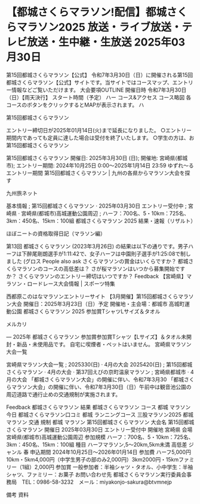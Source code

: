 # 【都城さくらマラソン!配信】都城さくらマラソン2025 放送・ライブ放送・テレビ放送・生中継・生放送 2025年03月30日

第15回都城さくらマラソン【公式】
令和7年3月30日（日）に開催される第15回都城さくらマラソン【公式】サイトです。当サイトではコースマップ、エントリー情報などご覧いただけます。
大会要項OUTLINE
開催日時 令和7年3月30日（日）【雨天決行】 スタート時間（予定） ハー 
コース&アクセス
コース略図 各コースのボタンをクリックするとMAPが表示されます。 ハ 

第15回都城さくらマラソン


エントリー締切日が2025年01月14日(火)まで延長になりました。 ○エントリー期間内であっても定員に達した場合は受付を終了いたします。 ○学生の方は、お 
第15回都城さくらマラソン


第15回都城さくらマラソン 開催日: 2025年3月30日 (日); 開催地: 宮崎県(都城市); エントリー期間: 2024年10月25日 0:00～2025年1月14日 23:59 ゆずれ～るエントリー期間 
第15回都城さくらマラソン | 九州の各県からマラソン大会を探す

九州旅ネット


基本情報 ; 第15回都城さくらマラソン · 2025年03月30日 エントリー受付中 ; 宮崎県 · 宮崎県(都城市)高城運動公園周辺 ; ハーフ：700名、5・10km：725名、3km：450名、15km：100組 
都城さくらマラソン 2025 結果・速報（リザルト）

ほぼニートの資格取得日記（マラソン編）


第13回 都城さくらマラソン (2023年3月26日) の結果は以下の通りです。男子ハーフは下醉尾剛朗選手が1:11:42で、女子ハーフは中園則子選手が1:25:08で制しました (グロス 
People also ask
さくらマラソンの賞金はいくらですか？
都城さくらマラソンのコースの高低差は？
さが桜マラソンはいつから募集開始ですか？
さくらマラソンのエントリー締切はいつですか？
Feedback
【宮崎県】マラソン・ロードレース大会情報 | スポーツ特集


西都原このはなマラソンエントリーサイト 【3月開催】第15回都城さくらマラソン大会 開催日：2025年3月23日（日）予定 開催地・主会場：都城市 高城町運動公園 
都城さくらマラソン 2025 参加賞TシャツLサイズ＆タオル

メルカリ


— 2025年 都城さくらマラソン 参加賞参加賞Tシャツ【Lサイズ】＆タオル未開封・新品・未使用品です。 自宅に喫煙者・ペットはいません。
宮崎県マラソン大会一覧


宮崎県マラソン大会一覧 ; 2025330(日) · 4月の大会 2025420(日) ; 第15回都城さくらマラソン · 4月の大会 · 第37回えびの京町温泉マラソン ; 宮崎県都城市 · 4月の大会
「都城さくらマラソン大会」の開催に伴い、令和7年3月30 
「都城さくらマラソン大会」の開催に伴い、令和7年3月30日（日）午前中は観音池公園の周辺道路で通行止めの交通規制が実施されます。

Feedback
都城さくらマラソン 結果
都城さくらマラソン コース
都城 マラソン 今日
都城さくらマラソン口コミ
都城 ランニングコース
三股マラソン2025
都城 マラソン 交通 規制
都城 マラソン
第15回都城さくらマラソン
大会名	第15回都城さくらマラソン	開催日	2025年03月30日 エントリー受付中
開催地	宮崎県	会場	宮崎県(都城市)高城運動公園周辺
参加規模	ハーフ：700名、5・10km：725名、3km：450名、15km：100組	種目	ハーフマラソン,5〜20km,5km未満
高低差		ジャンル	春
申込期間	2024年10月25日〜2026年01月14日	参加費	ハーフ5,000円 10km・5km4,000円（中学生男子の部のみ2,000円）3km2000円・15kmファミリー（1組）2,000円
参加賞	一般参加者：半袖シャツ・タオル、小中学生：半袖シャツ、ファミリー：お菓子	お問い合わせ先	都城さくらマラソン実行委員会事務局　TEL：0986-58-3232　メール：miyakonjo-sakura@btvmnejp

備考		資料
